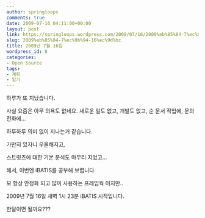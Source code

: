 ```yaml
---
author: springloops
comments: true
date: 2009-07-16 04:11:00+00:00
layout: post
link: https://springloops.wordpress.com/2009/07/16/2009%eb%85%84-7%ec%9b%94-16%ec%9d%bc/
slug: 2009%eb%85%84-7%ec%9b%94-16%ec%9d%bc
title: 2009년 7월 16일
wordpress_id: 8
categories:
- Open Source
tags:
- 계획
- 일기
---
```


하루가 또 지났습니다.  

  
사실 요즘은 아무 의욕도 없네요. 새로운 일도 없고, 개발도 없고, 순 문서 작업에, 문의 전화에...  

  
하루하루 의미 없이 지나는거 같습니다.  

  
가만히 있자니 우울해지고,  

  
스트럿츠에 대한 기본 분석도 마무리 지었고...  

  
해서, 이번엔 iBATIS를 공부해 보렵니다.  

  
모 항상 안정화 되고 많이 사용하는 프레임웍 이지만..  

  
2009년 7월 16일 새벽 1시 23분 iBATIS 시작입니다.  

  
한달이면 될까요???

  

